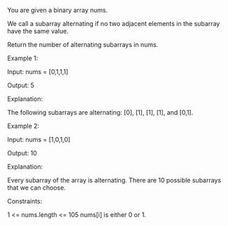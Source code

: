 You are given a 
binary array
 nums.

We call a 
subarray
 alternating if no two adjacent elements in the subarray have the same value.

Return the number of alternating subarrays in nums.

 

Example 1:

Input: nums = [0,1,1,1]

Output: 5

Explanation:

The following subarrays are alternating: [0], [1], [1], [1], and [0,1].

Example 2:

Input: nums = [1,0,1,0]

Output: 10

Explanation:

Every subarray of the array is alternating. There are 10 possible subarrays that we can choose.

 

Constraints:

1 <= nums.length <= 105
nums[i] is either 0 or 1.